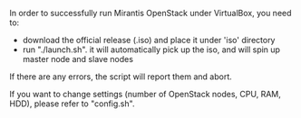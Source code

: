 In order to successfully run Mirantis OpenStack under VirtualBox, you need to:
- download the official release (.iso) and place it under 'iso' directory
- run "./launch.sh". it will automatically pick up the iso, and will spin up master node and slave nodes

If there are any errors, the script will report them and abort.

If you want to change settings (number of OpenStack nodes, CPU, RAM, HDD), please refer to "config.sh".

